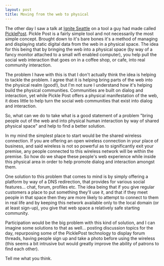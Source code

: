 ```yaml
---
layout: post
title: Moving from the web to physical
---
```


The other day I saw a talk at <a href="http://www.igniteseattle.com/">Ignite Seattle</a> on a tool a guy had made called <a href="http://www.picklepost.com/">PicklePost</a>. Pickle Post is a fairly simple tool and not necessarily the most simple concept. Brought down to it's bare bones it's a method of managing and displaying static digital data from the web in a physical space. The idea for this being that by bringing the web into a physical space (by way of a fancy monitor attached to a small wifi enabled computer), you help pull the social web interaction that goes on in a coffee shop, or cafe, into real community interaction.

The problem I have with this is that I don't actually think the idea is helping to tackle the problem. I agree that it is helping bring parts of the web into the physical realm (good!), but I'm not sure I understand how it's helping build the physical communities. Communities are built on dialog and interaction, yet while Pickle Post offers a physical manifestation of the web, it does little to help turn the social web communities that exist into dialog and interaction.

So, what can we do to take what is a good statement of a problem "bring people out of the web and into physical human interaction by way of shared physical space" and help to find a better solution.

In my mind the simplest place to start would be the shared wireless connection. If you are offering an open wireless connection in your place of business, and said wireless is not so powerful as to significantly exit your premise, any people connected to this wireless network will be within the premise. So how do we shape these people's web experience while inside this physical area in order to help promote dialog and interaction amongst them.

One solution to this problem that comes to mind is by simply offering a platform by way of a DNS redirection, that provides for various social features... chat, forum, profiles etc. The idea being that if you give regular customers a place to put something they'll use it, and that if they meet people in that space then they are more likely to attempt to connect to them in real life and by keeping this network available only to the local domain (or at least sign-up), you give that web space a relatively safe starting community.

Participation would be the big problem with this kind of solution, and I can imagine some solutions to that as well... posting discussion topics for the day, repurposing some of the PicklePost technology to display forum threads, having people sign up and take a photo before using the wireless (this seems a bit intrusive but would greatly improve the ability of patrons to find each other).

Tell me what you think.

